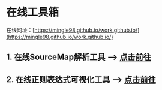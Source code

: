 # 在线工具箱
在线网址：[https://mingle98.github.io/work.github.io/](https://mingle98.github.io/work.github.io/)

## 1. 在线SourceMap解析工具 --> [点击前往](./sourceMapTool.html)
## 2. 在线正则表达式可视化工具 --> [点击前往](./regToolWeb.html)
